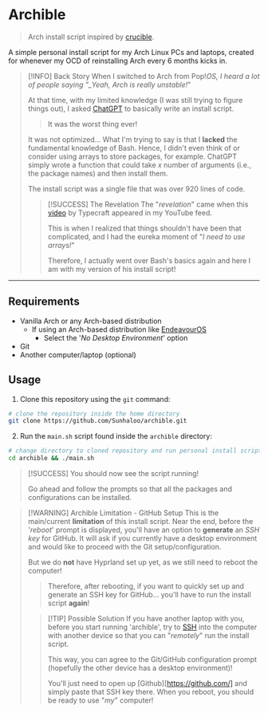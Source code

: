# Archible

> Arch install script inspired by [crucible](https://github.com/typecraft-dev/crucible).

A simple personal install script for my Arch Linux PCs and laptops, created for whenever my OCD of reinstalling Arch every 6 months kicks in.

> [!INFO] Back Story
> When I switched to Arch from Pop!_OS, I heard a lot of people saying "\_Yeah, Arch is really unstable!_"
>
> At that time, with my limited knowledge (I was still trying to figure things out), I asked [ChatGPT](https://chat.openai.com) to basically write an install script.
>
> > It was the worst thing ever!
>
> It was not optimized... What I'm trying to say is that I **lacked** the fundamental knowledge of Bash. Hence, I didn't even think of or consider using arrays to store packages, for example.
> ChatGPT simply wrote a function that could take $x$ number of arguments (i.e., the package names) and then install them.
>
> The install script was a single file that was over 920 lines of code.
>
> > [!SUCCESS] The Revelation
> > The "_revelation_" came when this [video](https://www.youtube.com/watch?v=62mygqukbYk) by Typecraft appeared in my YouTube feed.
> >
> > This is when I realized that things shouldn't have been that complicated, and I had the eureka moment of "_I need to use arrays!_"
> >
> > Therefore, I actually went over Bash's basics again and here I am with my version of his install script!

---

## Requirements

- Vanilla Arch or any Arch-based distribution
  - If using an Arch-based distribution like [EndeavourOS](https://endeavouros.com/)
    - Select the '_No Desktop Environment_' option
- Git
- Another computer/laptop (optional)

## Usage

1. Clone this repository using the `git` command:

```bash
# clone the repository inside the home directory
git clone https://github.com/Sunhaloo/archible.git
```

2. Run the `main.sh` script found inside the `archible` directory:

```bash
# change directory to cloned repository and run personal install script
cd archible && ./main.sh
```

> [!SUCCESS]
> You should now see the script running!
>
> Go ahead and follow the prompts so that all the packages and configurations can be installed.

> [!WARNING] Archible Limitation - GitHub Setup
> This is the main/current **limitation** of this install script. Near the end, before the '_reboot_' prompt is displayed, you'll have an option to **generate** an _SSH key_ for GitHub. It will ask if you currently have a desktop environment and would like to proceed with the Git setup/configuration.
>
> But we do **not** have Hyprland set up yet, as we still need to reboot the computer!
>
> > Therefore, after rebooting, if you want to quickly set up and generate an SSH key for GitHub... you'll have to run the install script **again**!
>
> > [!TIP] Possible Solution
> > If you have another laptop with you, before you start running 'archible', try to [SSH](https://en.wikipedia.org/wiki/Secure_Shell) into the computer with another device so that you can "_remotely_" run the install script.
> >
> > This way, you can agree to the Git/GitHub configuration prompt (hopefully the other device has a desktop environment)!
> >
> > You'll just need to open up [Github][https://github.com/] and simply paste that SSH key there. When you reboot, you should be ready to use "_my_" computer!

